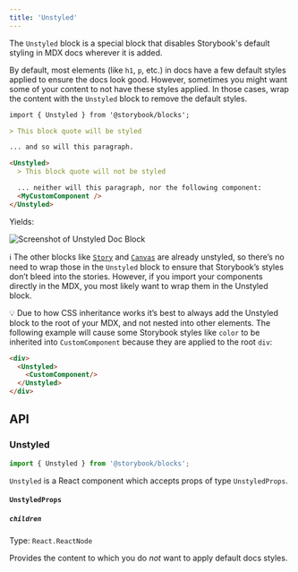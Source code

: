 ```yaml
---
title: 'Unstyled'
---
```


The `Unstyled` block is a special block that disables Storybook's default styling in MDX docs wherever it is added.

By default, most elements (like `h1`, `p`, etc.) in docs have a few default styles applied to ensure the docs look good. However, sometimes you might want some of your content to not have these styles applied. In those cases, wrap the content with the `Unstyled` block to remove the default styles.

<!-- prettier-ignore-start -->
```md
import { Unstyled } from '@storybook/blocks';

> This block quote will be styled

... and so will this paragraph.

<Unstyled>
  > This block quote will not be styled

  ... neither will this paragraph, nor the following component:
  <MyCustomComponent />
</Unstyled>
```
<!-- prettier-ignore-end -->

Yields:

![Screenshot of Unstyled Doc Block](TK)

<div class="aside">

ℹ️ The other blocks like [`Story`](./doc-block-story.md) and [`Canvas`](./doc-block-canvas.md) are already unstyled, so there’s no need to wrap those in the `Unstyled` block to ensure that Storybook’s styles don’t bleed into the stories. However, if you import your components directly in the MDX, you most likely want to wrap them in the Unstyled block.

</div>

<div class="aside">

💡 Due to how CSS inheritance works it’s best to always add the Unstyled block to the root of your MDX, and not nested into other elements. The following example will cause some Storybook styles like `color` to be inherited into `CustomComponent` because they are applied to the root `div`:

<!-- prettier-ignore-start -->
```md
<div>
  <Unstyled>
    <CustomComponent/>
  </Unstyled>
</div>
```
<!-- prettier-ignore-end -->

</div>

## API

### Unstyled

```js
import { Unstyled } from '@storybook/blocks';
```

`Unstyled` is a React component which accepts props of type `UnstyledProps`.

#### `UnstyledProps`

##### `children`

Type: `React.ReactNode`

Provides the content to which you do _not_ want to apply default docs styles.
